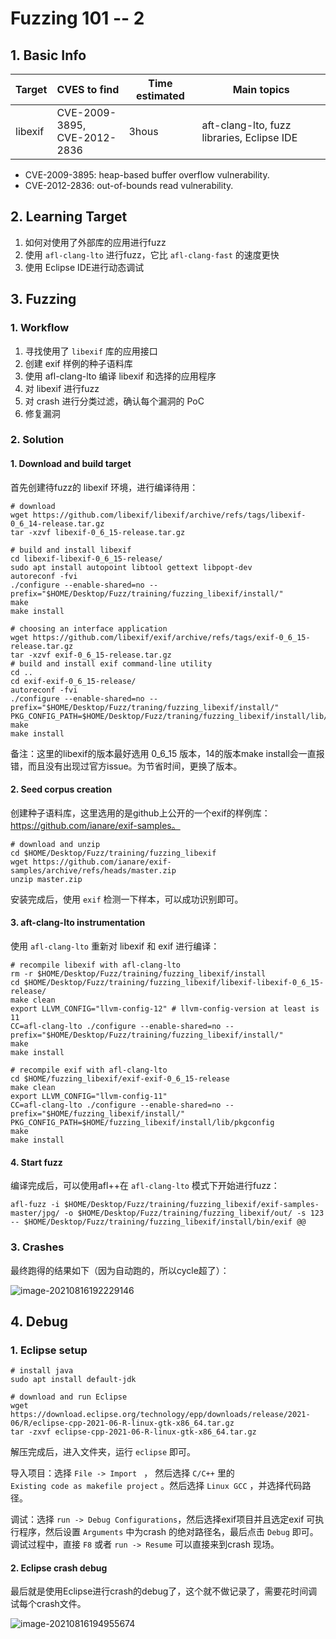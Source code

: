 # Fuzzing 101 -- 2



## 1. Basic Info

| Target  | CVES to find                      | Time estimated | Main topics                                |
| ------- | --------------------------------- | -------------- | ------------------------------------------ |
| libexif | CVE-2009-3895, <br/>CVE-2012-2836 | 3hous          | aft-clang-lto, fuzz libraries, Eclipse IDE |


- CVE-2009-3895: heap-based buffer overflow vulnerability.
- CVE-2012-2836: out-of-bounds read vulnerability.

## 2. Learning Target 

1. 如何对使用了外部库的应用进行fuzz
2. 使用 `afl-clang-lto` 进行fuzz，它比 `afl-clang-fast` 的速度更快
3. 使用 Eclipse IDE进行动态调试

## 3. Fuzzing

### 1. Workflow

1. 寻找使用了 `libexif` 库的应用接口
2. 创建 exif 样例的种子语料库
3. 使用 afl-clang-lto 编译 libexif 和选择的应用程序
4. 对 libexif 进行fuzz
5. 对 crash 进行分类过滤，确认每个漏洞的 PoC
6. 修复漏洞

### 2. Solution

#### 1. Download and build target

首先创建待fuzz的 libexif 环境，进行编译待用：

```shell
# download
wget https://github.com/libexif/libexif/archive/refs/tags/libexif-0_6_14-release.tar.gz
tar -xzvf libexif-0_6_15-release.tar.gz

# build and install libexif
cd libexif-libexif-0_6_15-release/
sudo apt install autopoint libtool gettext libpopt-dev
autoreconf -fvi
./configure --enable-shared=no --prefix="$HOME/Desktop/Fuzz/training/fuzzing_libexif/install/"
make
make install

# choosing an interface application
wget https://github.com/libexif/exif/archive/refs/tags/exif-0_6_15-release.tar.gz
tar -xzvf exif-0_6_15-release.tar.gz
# build and install exif command-line utility
cd ..
cd exif-exif-0_6_15-release/
autoreconf -fvi
./configure --enable-shared=no --prefix="$HOME/Desktop/Fuzz/traning/fuzzing_libexif/install/" PKG_CONFIG_PATH=$HOME/Desktop/Fuzz/traning/fuzzing_libexif/install/lib/pkgconfig
make
make install

```

备注：这里的libexif的版本最好选用 0_6_15 版本，14的版本make install会一直报错，而且没有出现过官方issue。为节省时间，更换了版本。

#### 2. Seed corpus creation

创建种子语料库，这里选用的是github上公开的一个exif的样例库：https://github.com/ianare/exif-samples。 

```shell
# download and unzip
cd $HOME/Desktop/Fuzz/training/fuzzing_libexif
wget https://github.com/ianare/exif-samples/archive/refs/heads/master.zip
unzip master.zip
```

安装完成后，使用 `exif` 检测一下样本，可以成功识别即可。

#### 3. aft-clang-lto instrumentation

使用 `afl-clang-lto` 重新对 libexif 和 exif 进行编译：

```shell
# recompile libexif with afl-clang-lto
rm -r $HOME/Desktop/Fuzz/training/fuzzing_libexif/install
cd $HOME/Desktop/Fuzz/training/fuzzing_libexif/libexif-libexif-0_6_15-release/
make clean
export LLVM_CONFIG="llvm-config-12" # llvm-config-version at least is 11
CC=afl-clang-lto ./configure --enable-shared=no --prefix="$HOME/Desktop/Fuzz/training/fuzzing_libexif/install/"
make
make install

# recompile exif with afl-clang-lto
cd $HOME/fuzzing_libexif/exif-exif-0_6_15-release
make clean
export LLVM_CONFIG="llvm-config-11"
CC=afl-clang-lto ./configure --enable-shared=no --prefix="$HOME/fuzzing_libexif/install/" PKG_CONFIG_PATH=$HOME/fuzzing_libexif/install/lib/pkgconfig
make
make install
```

#### 4. Start fuzz

编译完成后，可以使用afl++在 `afl-clang-lto` 模式下开始进行fuzz：

```shell
afl-fuzz -i $HOME/Desktop/Fuzz/training/fuzzing_libexif/exif-samples-master/jpg/ -o $HOME/Desktop/Fuzz/training/fuzzing_libexif/out/ -s 123 -- $HOME/Desktop/Fuzz/training/fuzzing_libexif/install/bin/exif @@
```

### 3. Crashes

最终跑得的结果如下（因为自动跑的，所以cycle超了）：

![image-20210816192229146](https://cdn.jsdelivr.net/gh/AlexsanderShaw/BlogImages@main/img/vuln/shebei20210816192235.png)

## 4. Debug

### 1. Eclipse setup

```shell
# install java
sudo apt install default-jdk

# download and run Eclipse
wget https://download.eclipse.org/technology/epp/downloads/release/2021-06/R/eclipse-cpp-2021-06-R-linux-gtk-x86_64.tar.gz
tar -zxvf eclipse-cpp-2021-06-R-linux-gtk-x86_64.tar.gz
```

解压完成后，进入文件夹，运行 `eclipse` 即可。

导入项目：选择 `File -> Import ` ， 然后选择 `C/C++`  里的 `Existing code as makefile project` 。然后选择 `Linux GCC` ，并选择代码路径。

调试：选择 `run -> Debug Configurations`，然后选择exif项目并且选定exif 可执行程序，然后设置 `Arguments` 中为crash 的绝对路径名，最后点击 `Debug` 即可。调试过程中，直接 `F8` 或者 `run -> Resume` 可以直接来到crash 现场。

#### 2. Eclipse crash debug

最后就是使用Eclipse进行crash的debug了，这个就不做记录了，需要花时间调试每个crash文件。

![image-20210816194955674](https://cdn.jsdelivr.net/gh/AlexsanderShaw/BlogImages@main/img/vuln/shebei20210816194955.png)




